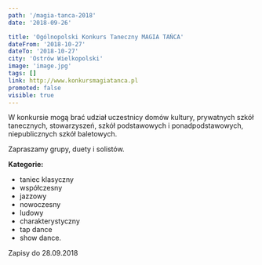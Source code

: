 ```yaml
---
path: '/magia-tanca-2018'
date: '2018-09-26'

title: 'Ogólnopolski Konkurs Taneczny MAGIA TAŃCA'
dateFrom: '2018-10-27'
dateTo: '2018-10-27'
city: 'Ostrów Wielkopolski'
image: 'image.jpg'
tags: []
link: http://www.konkursmagiatanca.pl
promoted: false
visible: true
---
```

W konkursie mogą brać udział uczestnicy domów kultury, prywatnych szkół tanecznych, stowarzyszeń, szkół podstawowych i ponadpodstawowych, niepublicznych szkół baletowych. 

Zapraszamy grupy, duety i solistów.

**Kategorie:**
- taniec klasyczny
- współczesny
- jazzowy
- nowoczesny
- ludowy
- charakterystyczny
- tap dance
- show dance.

Zapisy do 28.09.2018